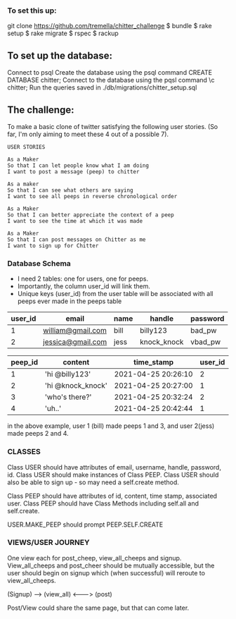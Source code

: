 ### To set this up: ###

git clone https://github.com/tremella/chitter_challenge
$ bundle
$ rake setup
$ rake migrate
$ rspec
$ rackup


## To set up the database: ##

Connect to psql
Create the database using the psql command CREATE DATABASE chitter;
Connect to the database using the pqsl command \c chitter;
Run the queries saved in ./db/migrations/chitter_setup.sql

## The challenge: ##
To make a basic clone of twitter satisfying the following user stories.
(So far, I'm only aiming to meet these 4 out of a possible 7).

```
USER STORIES

As a Maker
So that I can let people know what I am doing  
I want to post a message (peep) to chitter

As a maker
So that I can see what others are saying  
I want to see all peeps in reverse chronological order

As a Maker
So that I can better appreciate the context of a peep
I want to see the time at which it was made

As a Maker
So that I can post messages on Chitter as me
I want to sign up for Chitter

```
### Database Schema ###

- I need 2 tables: one for users, one for peeps.
- Importantly, the column user_id will link them.
- Unique keys (user_id) from the user table will be associated
with all peeps ever made in the peeps table

| user_id |     email         | name      | handle      | password |
|---------|-------------------|-----------|-------------|----------|
| 1       | william@gmail.com	| bill      | billy123    | bad_pw   |
| 2       |	jessica@gmail.com | jess      | knock_knock | vbad_pw  |


| peep_id |  content          | time_stamp            | user_id |  
|---------|-------------------|-----------------------|---------|
| 1       | 'hi @billy123'    |  2021-04-25 20:26:10  | 2       |
| 2       |	'hi @knock_knock' |  2021-04-25 20:27:00  | 1       |
| 3       | 'who's there?'    |  2021-04-25 20:32:24  | 2       |
| 4       |	'uh..'            |  2021-04-25 20:42:44  | 1       |

in the above example, user 1 (bill) made peeps 1 and 3, and user 2(jess) made peeps 2 and 4.

### CLASSES ###

Class USER should have attributes of email, username, handle, password, id.
Class USER should make instances of Class PEEP.
Class USER should also be able to sign up - so may need a self.create method.

Class PEEP should have attributes of id, content, time stamp, associated user.
Class PEEP should have Class Methods including self.all and self.create.

USER.MAKE_PEEP should prompt PEEP.SELF.CREATE


### VIEWS/USER JOURNEY ###

One view each for post_cheep, view_all_cheeps and signup. View_all_cheeps and post_cheer should be mutually accessible, but the user should begin on signup which (when successful) will reroute to view_all_cheeps.

(Signup) --> (view_all) <---> (post)

Post/View could share the same page, but that can come later.
